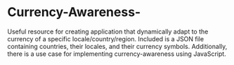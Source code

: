 # Currency-Awareness-
Useful resource for creating application that dynamically adapt to the currency of a specific locale/country/region. Included is a JSON file containing countries, their locales, and their currency symbols. Additionally, there is a use case for implementing currency-awareness using JavaScript.
